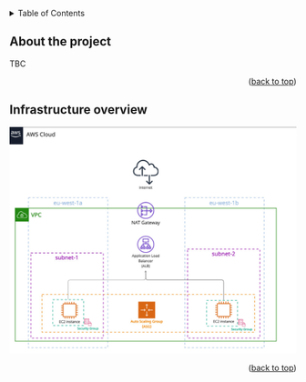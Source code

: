 <a name="readme-top"></a>

<!-- TABLE OF CONTENTS -->
<details>
  <summary>Table of Contents</summary>
  <ol>
    <li><a href="#about-the-project">About the project</a></li>
    <li><a href="#infrastructure-overview">Infrastructure overview</a></li>
  </ol>
</details>


<!-- ABOUT THE PROJECT -->
## About the project

TBC

<p align="right">(<a href="#readme-top">back to top</a>)</p>

## Infrastructure overview

![Infrastructure overview](./doc/images/aws_infrastructure.jpg "Infrastructure overview")

<p align="right">(<a href="#readme-top">back to top</a>)</p>

